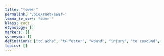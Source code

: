 ```yaml
---
title: "*swer-"
permalink: "/pie/root/swer-"
lemma_to_sort: "swer-"
klass: root
etymology: []
markers: []
synonyms: []
definitions: ["to ache", "to fester", "wound", "injury", "to resound", "ringing", "whistling", "to speak loudly", "to swear"]
topics: []
---
```

